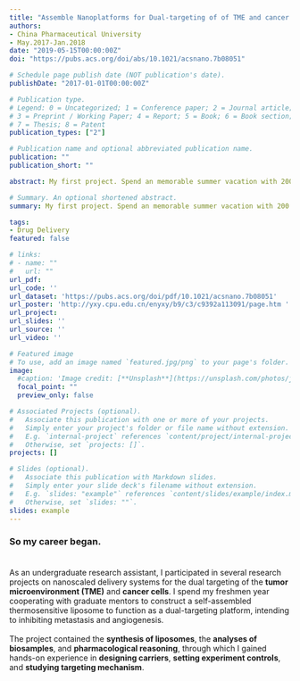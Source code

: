 ```yaml
---
title: "Assemble Nanoplatforms for Dual-targeting of of TME and cancer cells"
authors:
- China Pharmaceutical University
- May.2017-Jan.2018
date: "2019-05-15T00:00:00Z"
doi: "https://pubs.acs.org/doi/abs/10.1021/acsnano.7b08051"

# Schedule page publish date (NOT publication's date).
publishDate: "2017-01-01T00:00:00Z"

# Publication type.
# Legend: 0 = Uncategorized; 1 = Conference paper; 2 = Journal article;
# 3 = Preprint / Working Paper; 4 = Report; 5 = Book; 6 = Book section;
# 7 = Thesis; 8 = Patent
publication_types: ["2"]

# Publication name and optional abbreviated publication name.
publication: ""
publication_short: ""

abstract: My first project. Spend an memorable summer vacation with 200 mice, administering drugs and measuring tumor size everyday.

# Summary. An optional shortened abstract.
summary: My first project. Spend an memorable summer vacation with 200 mice, administering drugs and measuring tumor size everyday.

tags:
- Drug Delivery
featured: false

# links:
# - name: ""
#   url: ""
url_pdf: 
url_code: ''
url_dataset: 'https://pubs.acs.org/doi/pdf/10.1021/acsnano.7b08051'
url_poster: 'http://yxy.cpu.edu.cn/enyxy/b9/c3/c9392a113091/page.htm '
url_project:
url_slides: ''
url_source: ''
url_video: ''

# Featured image
# To use, add an image named `featured.jpg/png` to your page's folder. 
image:
  #caption: 'Image credit: [**Unsplash**](https://unsplash.com/photos/jdD8gXaTZsc)'
  focal_point: ""
  preview_only: false

# Associated Projects (optional).
#   Associate this publication with one or more of your projects.
#   Simply enter your project's folder or file name without extension.
#   E.g. `internal-project` references `content/project/internal-project/index.md`.
#   Otherwise, set `projects: []`.
projects: []

# Slides (optional).
#   Associate this publication with Markdown slides.
#   Simply enter your slide deck's filename without extension.
#   E.g. `slides: "example"` references `content/slides/example/index.md`.
#   Otherwise, set `slides: ""`.
slides: example
---
```

### So my career began. <br/><br/>
As an undergraduate research assistant, I participated in several research projects on nanoscaled delivery systems for the dual targeting of the **tumor microenvironment (TME)** and **cancer cells**. I spend my freshmen year cooperating with graduate mentors to construct a self-assembled thermosensitive liposome to function as a dual-targeting platform, intending to inhibiting metastasis and angiogenesis.<br/><br/>
The project contained the **synthesis of liposomes**, the **analyses of biosamples**, and **pharmacological reasoning**, through which I gained hands-on experience in **designing carriers**, **setting experiment controls**, and **studying targeting mechanism**.
